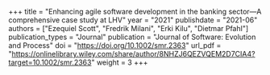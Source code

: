 +++
title = "Enhancing agile software development in the banking sector—A comprehensive case study at LHV"
year = "2021"
publishdate = "2021-06"
authors = ["Ezequiel Scott", "Fredrik Milani", "Erki Kilu", "Dietmar Pfahl"]
publication_types = "Journal"
publication = "Journal of Software: Evolution and Process"
doi = "https://doi.org/10.1002/smr.2363"
url_pdf = "https://onlinelibrary.wiley.com/share/author/8NHZJ6QEZVQEM2D7CIA4?target=10.1002/smr.2363"
weight = 3
+++
